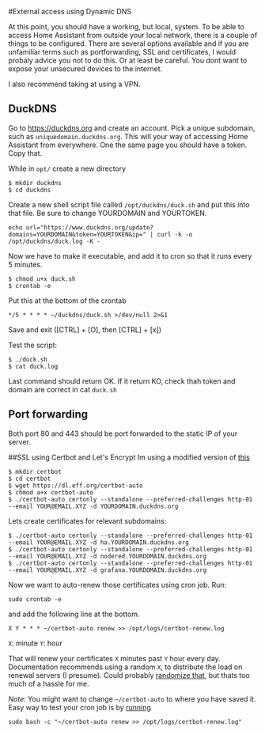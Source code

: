 #External access using Dynamic DNS

At this point, you should have a working, but local, system. To be able to access Home Assistant from outside your local network, there is a couple of things to be configured. 
There are several options available and if you are unfamiliar terms such as portforwarding, SSL and certificates, I would probaly advice you not to do this. Or at least be careful. You dont want to expose your unsecured devices to the internet. 

I also recommend taking at using a VPN.

## DuckDNS
Go to https://duckdns.org and create an account. Pick a unique subdomain, such as `uniquedomain.duckdns.org`. This will your way of accessing Home Assistant from everywhere.
One the same page you should have a token. Copy that.

While in `opt/` create a new directory
```
$ mkdir duckdns
$ cd duckdns
```

Create a new shell script file called `/opt/duckdns/duck.sh` and put this into that file. Be sure to change YOURDOMAIN and YOURTOKEN.
```
echo url="https://www.duckdns.org/update?domains=YOURDOMAIN&token=YOURTOKEN&ip=" | curl -k -o /opt/duckdns/duck.log -K -
```

Now we have to make it executable, and add it to cron so that it runs every 5 minutes.

```
$ chmod u+x duck.sh
$ crontab -e
```

Put this at the bottom of the crontab

```
*/5 * * * * ~/duckdns/duck.sh >/dev/null 2>&1
```

Save and exit ([CTRL] + [O], then  [CTRL] + [x])

Test the script:

```
$ ./duck.sh
$ cat duck.log
```

Last command should return OK. If it return KO, check thah token and domain are correct in cat `duck.sh`

## Port forwarding
Both port 80 and 443 should be port forwarded to the static IP of your server. 

##SSL using Certbot and Let's Encrypt
Im using a modified version of [this](https://community.home-assistant.io/t/set-up-encryption-using-lets-encrypt/42513)

```
$ mkdir certbot
$ cd certbot
$ wget https://dl.eff.org/certbot-auto
$ chmod a+x certbot-auto
$ ./certbot-auto certonly --standalone --preferred-challenges http-01 --email YOUR@EMAIL.XYZ -d YOURDOMAIN.duckdns.org
```

Lets create certificates for relevant subdomains:
```
$ ./certbot-auto certonly --standalone --preferred-challenges http-01 --email YOUR@EMAIL.XYZ -d ha.YOURDOMAIN.duckdns.org
$ ./certbot-auto certonly --standalone --preferred-challenges http-01 --email YOUR@EMAIL.XYZ -d nodered.YOURDOMAIN.duckdns.org
$ ./certbot-auto certonly --standalone --preferred-challenges http-01 --email YOUR@EMAIL.XYZ -d grafana.YOURDOMAIN.duckdns.org
```

Now we want to auto-renew those certificates using cron job. Run:

```
sudo crontab -e
```

and add the following line at the bottom. 
```
X Y * * * ~/certbot-auto renew >> /opt/logs/certbot-renew.log
```
`X`: minute
`Y`: hour

That will renew your certificates  `X` minutes past `Y` hour every day. Documentation recommends using a random `X`, to distribute the load on renewal servers (I presume). Could probably [randomize that](https://stackoverflow.com/questions/9049460/cron-jobs-and-random-times-within-given-hours), but thats too much of a hassle for me. 

*Note*: You might want to change `~/certbot-auto` to where you have saved it. 
Easy way to test your cron job is by [running](https://askubuntu.com/questions/230476/how-to-solve-permission-denied-when-using-sudo-with-redirection-in-bash/230482#230482)
```
sudo bash -c "~/certbot-auto renew >> /opt/logs/certbot-renew.log"
```

